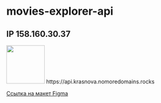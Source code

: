 # movies-explorer-api

## IP 158.160.30.37

<div id="header" align="left">
  <img src="https://img.freepik.com/premium-vector/back-end-typographic-header-concept_277904-6387.jpg?w=2000" width="100"/>
https://api.krasnova.nomoredomains.rocks
</div>

<!-- <div id="header" align="left">
  <img src="https://img.freepik.com/premium-vector/frontend-typographic-header-concept-website-interface-design-improvement-programming-and-coding-it-profession-isolated-flat-vector-illustration_277904-7101.jpg?w=2000" width="100"/>
</div> -->

[Ссылка на макет Figma](<https://www.figma.com/file/kxWr0sGIAVEuwo916KXHrS/Diploma-(Copy)?type=design&node-id=891-3857&t=LJEAOVwNUZuOh1Vd-11>)
